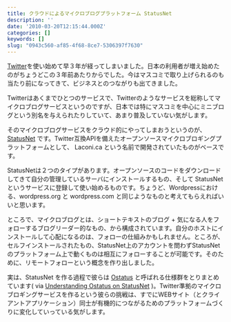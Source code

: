 ```yaml
---
title: クラウドによるマイクロブログプラットフォーム StatusNet
description: ''
date: '2010-03-20T12:15:44.000Z'
categories: []
keywords: []
slug: "0943c560-af85-4f68-8ce7-5306397f7630"
---
```

[Twitter](http://twitter.com/)を使い始めて早３年が経ってしまいました。日本の利用者が増え始めたのがちょうどこの３年前あたりからでした。今はマスコミで取り上げられるのも当たり前になってきて、ビジネスとのつながりも出てきました。

Twitterはあくまでひとつのサービスで、Twitterのようなサービスを総称してマイクロブログサービスというのですが、日本では特にマスコミを中心にミニブログという別名を与えられたりしていて、あまり普及していない気がします。

そのマイクロブログサービスをクラウド的にやってしまおうというのが、[StatusNet](http://status.net/) です。Twitter互換APIを備えたオープンソースマイクロブロギングプラットフォームとして、 Laconi.ca という名前で開発されていたものがベースです。

StatusNetは２つのタイプがあります。オープンソースのコードをダウンロードしてきて自分の管理しているサーバにインストールするもの、そして StatusNet というサービスに登録して使い始めるものです。ちょうど、Wordpressにおける、wordpress.org と wordpress.com と同じようなものと考えてもらえればいいと思います。

ところで、マイクロブログとは、ショートテキストのブログ + 気になる人をフォローするブログリーダー的なもの、から構成されています。自分のホストにインストールして心配になるのは、フォローの仕組みかもしれません。ところが、セルフインストールされたもの、StatusNet上のアカウントを問わずStatusNetのプラットフォーム上で動くものは相互にフォローすることが可能です。そのために、リモートフォローという概念を作り出しました。

実は、StatusNet を作る過程で彼らは [Ostatus](http://ostatus.org/) と呼ばれる仕様群をとりまとめています( via [Understanding Ostatus on StatusNet](http://status.net/2010/03/07/understanding-ostatus) )。Twitter準拠のマイクロブロギングサービスを作るという彼らの挑戦は、すでにWEBサイト（とクライアントアプリケーション）同士が有機的につながるためのプラットフォームづくりに変化していっている気がします。